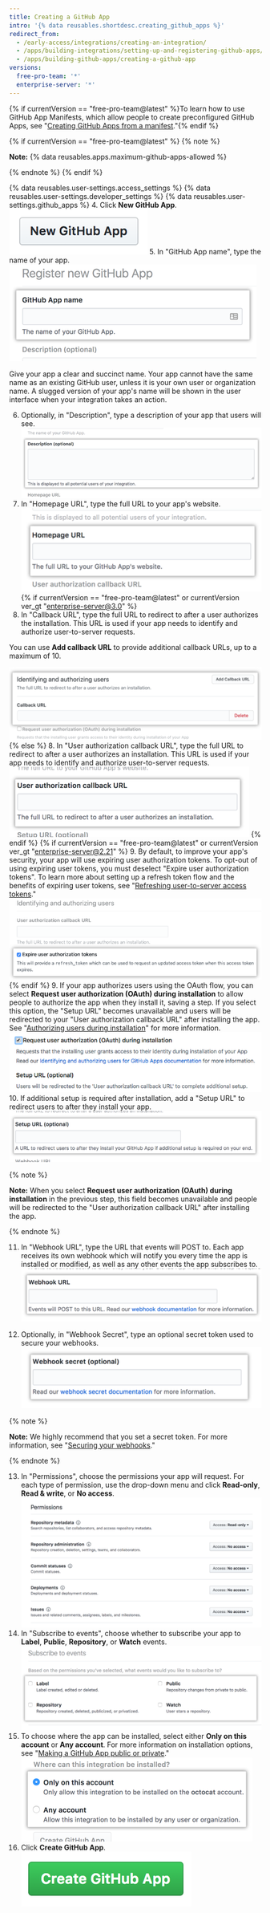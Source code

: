 ```yaml
---
title: Creating a GitHub App
intro: '{% data reusables.shortdesc.creating_github_apps %}'
redirect_from:
  - /early-access/integrations/creating-an-integration/
  - /apps/building-integrations/setting-up-and-registering-github-apps/registering-github-apps/
  - /apps/building-github-apps/creating-a-github-app
versions:
  free-pro-team: '*'
  enterprise-server: '*'
---
```


{% if currentVersion == "free-pro-team@latest" %}To learn how to use GitHub App Manifests, which allow people to create preconfigured GitHub Apps, see "[Creating GitHub Apps from a manifest](/apps/building-github-apps/creating-github-apps-from-a-manifest/)."{% endif %}

{% if currentVersion == "free-pro-team@latest" %}
{% note %}

  **Note:** {% data reusables.apps.maximum-github-apps-allowed %}

{% endnote %}
{% endif %}

{% data reusables.user-settings.access_settings %}
{% data reusables.user-settings.developer_settings %}
{% data reusables.user-settings.github_apps %}
4. Click **New GitHub App**.
![Button to create a new GitHub App](/assets/images/github-apps/github_apps_new.png)
5. In "GitHub App name", type the name of your app.
![Field for the name of your GitHub App](/assets/images/github-apps/github_apps_app_name.png)

  Give your app a clear and succinct name. Your app cannot have the same name as an existing GitHub user, unless it is your own user or organization name. A slugged version of your app's name will be shown in the user interface when your integration takes an action.

6. Optionally, in "Description", type a description of your app that users will see.
![Field for a description of your GitHub App](/assets/images/github-apps/github_apps_description.png)
7. In "Homepage URL", type the full URL to your app's website.
![Field for the homepage URL of your GitHub App](/assets/images/github-apps/github_apps_homepage_url.png)
{% if currentVersion == "free-pro-team@latest" or currentVersion ver_gt "enterprise-server@3.0" %}
8. In "Callback URL", type the full URL to redirect to after a user authorizes the installation. This URL is used if your app needs to identify and authorize user-to-server requests.

  You can use **Add callback URL** to provide additional callback URLs, up to a maximum of 10.

  ![Button for 'Add callback URL' and field for callback URL](/assets/images/github-apps/github_apps_callback_url_multiple.png)
{% else %}
8. In "User authorization callback URL", type the full URL to redirect to after a user authorizes an installation. This URL is used if your app needs to identify and authorize user-to-server requests.
![Field for the user authorization callback URL of your GitHub App](/assets/images/github-apps/github_apps_user_authorization.png)
{% endif %}
{% if currentVersion == "free-pro-team@latest" or currentVersion ver_gt "enterprise-server@2.21" %}
9. By default, to improve your app's security, your app will use expiring user authorization tokens. To opt-out of using expiring user tokens, you must deselect "Expire user authorization tokens". To learn more about setting up a refresh token flow and the benefits of expiring user tokens, see "[Refreshing user-to-server access tokens](/apps/building-github-apps/refreshing-user-to-server-access-tokens/)."
  ![Option to opt-in to expiring user tokens during GitHub Apps setup](/assets/images/github-apps/expire-user-tokens-selection.png)
{% endif %}
9. If your app authorizes users using the OAuth flow, you can select **Request user authorization (OAuth) during installation** to allow people to authorize the app when they install it, saving a step. If you select this option, the "Setup URL" becomes unavailable and users will be redirected to your "User authorization callback URL" after installing the app. See "[Authorizing users during installation](/apps/installing-github-apps/#authorizing-users-during-installation)" for more information.
![Request user authorization during installation](/assets/images/github-apps/github_apps_request_auth_upon_install.png)
10. If additional setup is required after installation, add a "Setup URL" to redirect users to after they install your app.
![Field for the setup URL of your GitHub App ](/assets/images/github-apps/github_apps_setup_url.png)

  {% note %}

  **Note:** When you select **Request user authorization (OAuth) during installation** in the previous step, this field becomes unavailable and people will be redirected to the "User authorization callback URL" after installing the app.

  {% endnote %}

11. In "Webhook URL", type the URL that events will POST to. Each app receives its own webhook which will notify you every time the app is installed or modified, as well as any other events the app subscribes to.
![Field for the webhook URL of your GitHub App](/assets/images/github-apps/github_apps_webhook_url.png)

12. Optionally, in "Webhook Secret", type an optional secret token used to secure your webhooks.
![Field to add a secret token for your webhook](/assets/images/github-apps/github_apps_webhook_secret.png)

  {% note %}

  **Note:** We highly recommend that you set a secret token. For more information, see "[Securing your webhooks](/webhooks/securing/)."

  {% endnote %}

13. In "Permissions", choose the permissions your app will request. For each type of permission, use the drop-down menu and click **Read-only**, **Read & write**, or **No access**.
![Various permissions for your GitHub App](/assets/images/github-apps/github_apps_new_permissions_post2dot13.png)
14. In "Subscribe to events", choose whether to subscribe your app to **Label**, **Public**, **Repository**, or **Watch** events. ![Subscribe to events options for your GitHub App](/assets/images/github-apps/github_apps_subscribe_to_events.png)
15. To choose where the app can be installed, select either **Only on this account** or **Any account**. For more information on installation options, see "[Making a GitHub App public or private](/apps/managing-github-apps/making-a-github-app-public-or-private/)."
![Installation options for your GitHub App](/assets/images/github-apps/github_apps_installation_options.png)
16. Click **Create GitHub App**.
![Button to create your GitHub App](/assets/images/github-apps/github_apps_create_github_app.png)
